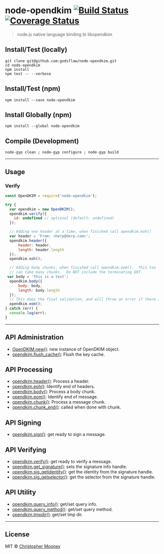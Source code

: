 # node-opendkim [![Build Status](https://travis-ci.org/godsflaw/node-opendkim.svg?branch=master)](https://travis-ci.org/godsflaw/node-opendkim) [![Coverage Status](https://coveralls.io/repos/github/godsflaw/node-opendkim/badge.svg?branch=master)](https://coveralls.io/github/godsflaw/node-opendkim?branch=master)

> node.js native language binding to libopendkim


## Install/Test (locally)

```
git clone git@github.com:godsflaw/node-opendkim.git
cd node-opendkim
npm install
npm test -- --verbose

```

## Install/Test (npm)

```
npm install --save node-opendkim
```

## Install Globally (npm)

```
npm install --global node-opendkim
```

## Compile (Development)

```
node-gyp clean ; node-gyp configure ; node-gyp build

```

---

## Usage

### Verify

```js
const OpenDKIM = require('node-opendkim');

try {
  var opendkim = new OpenDKIM();
  opendkim.verify({
    id: undefined // optional (default: undefined)
  });

  // Adding one header at a time, when finished call opendkim.eoh()
  var header = 'From: <herp@derp.com>';
  opendkim.header({
      header: header,
      length: header.length
  });
  opendkim.eoh();

  // Adding body chunks, when finished call opendkim.eom().  This too
  // can take many chunks.  Do NOT include the terminating DOT.
 var body = 'this is a test';
  opendkim.body({
      body: body,
      length: body.length
  });
  // This does the final validation, and will throw an error if there is one.
  opendkim.eom();
} catch (err) {
  console.log(err);
}
```

---

## API Administration
* [OpenDKIM.new()](https://github.com/godsflaw/node-opendkim/wiki/OpenDKIM.new()): new instance of OpenDKIM object.
* [opendkim.flush_cache()](https://github.com/godsflaw/node-opendkim/wiki/opendkim.flush_cache()): Flush the key cache.

## API Processing
* [opendkim.header()](https://github.com/godsflaw/node-opendkim/wiki/opendkim.header()): Process a header.
* [opendkim.eoh()](https://github.com/godsflaw/node-opendkim/wiki/opendkim.eoh()): Identify end of headers.
* [opendkim.body()](https://github.com/godsflaw/node-opendkim/wiki/opendkim.body()): Process a body chunk.
* [opendkim.eom()](https://github.com/godsflaw/node-opendkim/wiki/opendkim.eom()): Identify end of message.
* [opendkim.chunk()](https://github.com/godsflaw/node-opendkim/wiki/opendkim.chunk()): Process a message chunk.
* [opendkim.chunk_end()](https://github.com/godsflaw/node-opendkim/wiki/opendkim.chunk_end()): called when done with chunk.

## API Signing
* [opendkim.sign()](https://github.com/godsflaw/node-opendkim/wiki/opendkim.sign()): get ready to sign a message.

## API Verifying
* [opendkim.verify()](https://github.com/godsflaw/node-opendkim/wiki/opendkim.verify()): get ready to verify a message.
* [opendkim.get_signature()](https://github.com/godsflaw/node-opendkim/wiki/opendkim.get_signature()): sets the signature info handle.
* [opendkim.sig_getidentity()](https://github.com/godsflaw/node-opendkim/wiki/opendkim.sig_getidentity()): get the identity from the signature handle.
* [opendkim.sig_getselector()](https://github.com/godsflaw/node-opendkim/wiki/opendkim.sig_getselector()): get the selector from the signature handle.


## API Utility
* [opendkim.query_info()](https://github.com/godsflaw/node-opendkim/wiki/opendkim.query_info()): get/set query info.
* [opendkim.query_method()](https://github.com/godsflaw/node-opendkim/wiki/opendkim.query_method()): get/set query method.
* [opendkim.tmpdir()](https://github.com/godsflaw/node-opendkim/wiki/opendkim.tmpdir()): get/set tmp dir.

---

## License

MIT © [Christopher Mooney](https://github.com/godsflaw)
